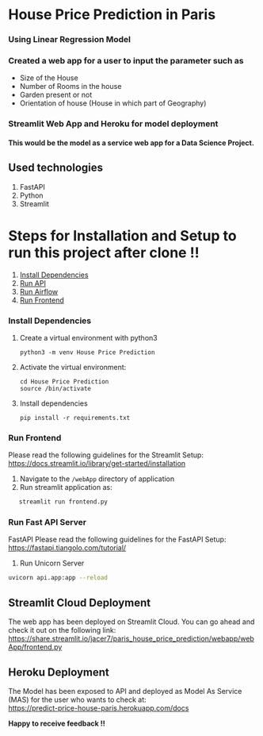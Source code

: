 # House Price Prediction in Paris
### Using Linear Regression Model
### Created a web app for a user to input the parameter such as
- Size of the House
- Number of Rooms in the house
- Garden present or not
- Orientation of house (House in which part of Geography)

### Streamlit Web App and Heroku for model deployment
#### This would be the model as a service web app for a Data Science Project.

## Used technologies
1. FastAPI
2. Python
3. Streamlit


# Steps for Installation and Setup to run this project after clone !!
1. [Install Dependencies](#install-dependencies)
2. [Run API](#run-api)
3. [Run Airflow](#run-airflow)
4. [Run Frontend](#run-frontend)

### Install Dependencies
1. Create a virtual environment with python3
   ```shell
   python3 -m venv House Price Prediction
   ```
2. Activate the virtual environment:
   ```shell
   cd House Price Prediction
   source /bin/activate
   ```
3. Install dependencies
   ```shell
   pip install -r requirements.txt
   ```
### Run Frontend
Please read the following guidelines for the Streamlit Setup:
https://docs.streamlit.io/library/get-started/installation

1. Navigate to the ```/webApp``` directory of application
2. Run streamlit application as:

```bash
   streamlit run frontend.py
```
### Run Fast API Server
FastAPI
Please read the following guidelines for the FastAPI Setup:
https://fastapi.tiangolo.com/tutorial/

1. Run Unicorn Server
```bash
uvicorn api.app:app --reload
```

## Streamlit Cloud Deployment
The web app has been deployed on Streamlit Cloud. You can go ahead and check it out on the following link:
https://share.streamlit.io/jacer7/paris_house_price_prediction/webapp/webApp/frontend.py

## Heroku Deployment
The Model has been exposed to API and deployed as Model As Service (MAS) for the user who wants to check at:   
https://predict-price-house-paris.herokuapp.com/docs

**Happy to receive feedback !!**